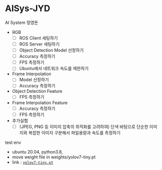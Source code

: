 # AISys-JYD
AI System 정영돈

- RGB
  - [ ]  ROS Client 세팅하기
  - [ ]  ROS Server 세팅하기
  - [ ]  Object Detection Model 선정하기
  - [ ]  Accuracy 측정하기
  - [ ]  FPS 측정하기
  - [ ]  Ubuntu에서 네트워크 속도를 제한하기
- Frame Interpolation
  - [ ]  Model 선정하기
  - [ ]  Accuracy 측정하기
- Object Detection Feature
  - [ ]  FPS 측정하기
- Frame Interpolation Feature
  - [ ]  Accuracy 측정하기
  - [ ]  FPS 측정하기
- 추가실험
  - [ ]  (JPEG, PNG 등 이미지 압축의 최적화를 고려하여) 단색 바탕으로 단순한 이미지와 복잡한 이미지 구분해서 파일용량과 속도를 측정하기

test env
- ubuntu 20.04, python3.8, 
- move weight file in weights/yolov7-tiny.pt
- link : [`yolov7-tiny.pt`](https://github.com/WongKinYiu/yolov7/releases/download/v0.1/yolov7-tiny.pt)
